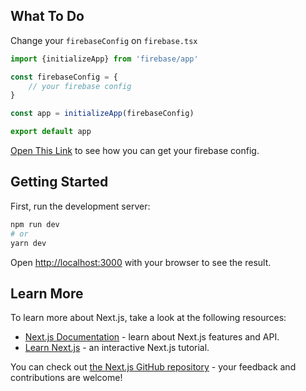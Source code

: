 ## What To Do

Change your `firebaseConfig` on `firebase.tsx`
```javascript
import {initializeApp} from 'firebase/app'

const firebaseConfig = {
    // your firebase config
}

const app = initializeApp(firebaseConfig)

export default app
```

[Open This Link](https://firebase.google.com/docs/web/setup#register-app) to see how you can get your firebase config.

## Getting Started

First, run the development server:

```bash
npm run dev
# or
yarn dev
```

Open [http://localhost:3000](http://localhost:3000) with your browser to see the result.

## Learn More

To learn more about Next.js, take a look at the following resources:

- [Next.js Documentation](https://nextjs.org/docs) - learn about Next.js features and API.
- [Learn Next.js](https://nextjs.org/learn) - an interactive Next.js tutorial.

You can check out [the Next.js GitHub repository](https://github.com/vercel/next.js/) - your feedback and contributions are welcome!
